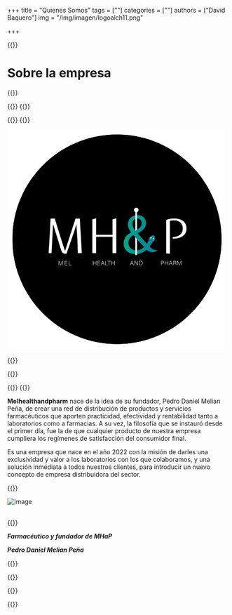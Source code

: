 +++
title = "Quienes Somos"
tags = [""]
categories = [""]
authors = ["David Baquero"]
img = "/img/imagen/logoalch11.png"

+++

{{<tex sty="sans-serif" size="1.2em">}}
# Sobre la empresa 
{{</tex>}}

{{<content>}}
  {{<row>}}
   
  {{<cols col="col-sm-12 col-md-6 " >}}
{{<markdown>}}

  ![image](/img/clients/mhp1.png)

{{</markdown>}}

   {{</cols>}}
   

   {{<cols col="col-sm-12 col-md-6 text-justify text-center" padding="50px">}}
   {{<tex sty="'Lora', serif" size="1.2em">}}

   **Melhealthandpharm** nace de la idea de su fundador, Pedro Daniel Melian Peña, de crear una
   red de distribución de productos y servicios farmacéuticos que aporten practicidad, efectividad
   y rentabilidad tanto a laboratorios como a farmacias. A su vez, la filosofía que se instauró
   desde el primer día, fue la de que cualquier producto de nuestra empresa cumpliera los
   regímenes de satisfacción del consumidor final.
   
   Es una empresa que nace en el año 2022 con la misión de darles una exclusividad y valor a los
   laboratorios con los que colaboramos, y una solución inmediata a todos nuestros clientes, para
   introducir un nuevo concepto de empresa distribuidora del sector.
   
   {{</tex>}} 

  <img src="/pedro.png" alt="image" style="max-width: 100%; height: auto; float: left; margin-left: 0px;" class="img-circle img-fluid " >

  <p>
  <br>
  <br>
  
  {{<tex sty="sans-serif" size="0.8em">}}
  
  ***Farmacéutico y fundador de MHaP***
  
  ***Pedro Daniel Melian Peña***

  {{</tex>}} 
  <br>
  </p>

   {{</cols>}}

  {{</row>}}

{{</content>}}






